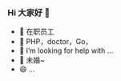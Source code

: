### Hi 大家好 👋

- 🔭 在职员工
- 🌱 PHP，doctor，Go，
- 🤔 I’m looking for help with ...
- 💬 未婚~
- 😄 ...

<!-- Here are some ideas to get you started:

- 🔭 I’m currently working on ...
- 🌱 I’m currently learning ...
- 👯 I’m looking to collaborate on ...
- 🤔 I’m looking for help with ...
- 💬 Ask me about ...
- 📫 How to reach me: ...
- 😄 Pronouns: ...
- ⚡ Fun fact: ... -->
